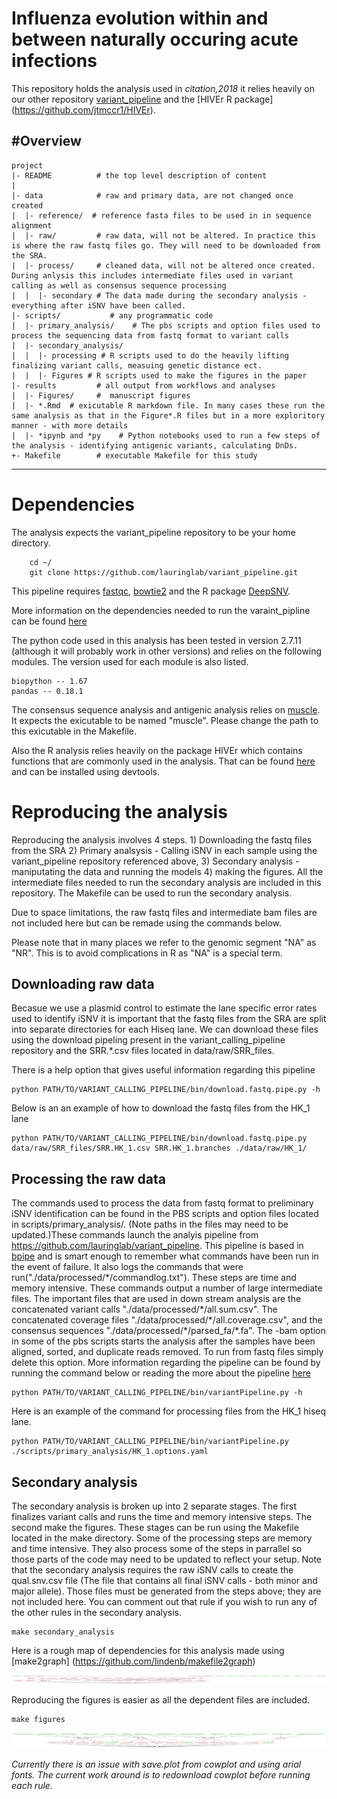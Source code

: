 # Influenza evolution within and between naturally occuring acute infections
This repository holds the analysis used in *citation,2018* it relies heavily on our other repository [variant_pipeline](https://github.com/lauringlab/variant_pipeline) and the [HIVEr R package] (https://github.com/jtmccr1/HIVEr).

#Overview
--------

    project
    |- README          # the top level description of content
    |
    |- data            # raw and primary data, are not changed once created
    |  |- reference/  # reference fasta files to be used in in sequence alignment
    |  |- raw/         # raw data, will not be altered. In practice this is where the raw fastq files go. They will need to be downloaded from the SRA. 
    |  |- process/     # cleaned data, will not be altered once created. During anlysis this includes intermediate files used in variant calling as well as consensus sequence processing
    |  |  |- secondary # The data made during the secondary analysis - everything after iSNV have been called.
    |- scripts/           # any programmatic code
    |  |- primary_analysis/    # The pbs scripts and option files used to process the sequencing data from fastq format to variant calls
    |  |- secondary_analysis/ 
    |  |  |- processing # R scripts used to do the heavily lifting finalizing variant calls, measuing genetic distance ect.
    |  |  |- Figures # R scripts used to make the figures in the paper
    |- results         # all output from workflows and analyses
    |  |- Figures/     #  manuscript figures
    |  |- *.Rmd  # exicutable R markdown file. In many cases these run the same analysis as that in the Figure*.R files but in a more exploritory manner - with more details 
    |  |- *ipynb and *py    # Python notebooks used to run a few steps of the analysis - identifying antigenic variants, calculating DnDs.
    +- Makefile        # executable Makefile for this study
    
  --------
# Dependencies    
The analysis expects the variant_pipeline repository to be your home directory. 
```
    cd ~/
    git clone https://github.com/lauringlab/variant_pipeline.git
```
This pipeline requires [fastqc](http://www.bioinformatics.babraham.ac.uk/projects/fastqc/), [bowtie2](http://bowtie-bio.sourceforge.net/bowtie2/index.shtml) and the R package [DeepSNV](https://www.bioconductor.org/packages/release/bioc/html/deepSNV.html).

More information on the dependencies needed to run the varaint\_pipline can be found [here](https://github.com/lauringlab/variant_pipeline)

The python code used in this analysis has been tested in version 2.7.11 (although it will probably work in other versions) and relies on the following modules. The version used for each module is also listed.

```
biopython -- 1.67
pandas -- 0.18.1
```


The consensus sequence analysis and antigenic analysis relies on [muscle](http://www.drive5.com/muscle/downloads.htm). It expects the exicutable to be named "muscle". Please change the path to this exicutable in the Makefile.

Also the R analysis relies heavily on the package HIVEr which contains functions that are commonly used in the analysis. That can be found [here](https://github.com/jtmccr1/HIVEr) and can be installed using devtools. 

# Reproducing the analysis

Reproducing the analysis involves 4 steps. 1) Downloading the fastq files from the SRA 2) Primary analsysis - Calling iSNV in each sample using the variant_pipeline repository referenced above, 3) Secondary analysis - maniputating the data and running the models 4) making the figures. All the intermediate files needed to run the secondary analysis are included in this repository. The Makefile can be used to run the secondary analysis. 

Due to space limitations, the raw fastq files and intermediate bam files are not included here but can be remade using the commands below.

Please note that in many places we refer to the genomic segment "NA" as "NR". This is to avoid complications in R as "NA" is a special term. 


## Downloading raw data

Becasue we use a plasmid control to estimate the lane specific error rates used to identify iSNV it is important that the fastq files from the SRA are split into separate directories for each Hiseq lane. We can download these files using the download pipeling present in the variant_calling_pipeline repository and the SRR.*.csv files located in data/raw/SRR_files. 

There is a help option that gives useful information regarding this pipeline
```
python PATH/TO/VARIANT_CALLING_PIPELINE/bin/download.fastq.pipe.py -h
```


Below is an an example of how to download the fastq files from the HK_1 lane

```
python PATH/TO/VARIANT_CALLING_PIPELINE/bin/download.fastq.pipe.py data/raw/SRR_files/SRR.HK_1.csv SRR.HK_1.branches ./data/raw/HK_1/
```



## Processing the raw data

The commands used to process the data from fastq format to preliminary iSNV identification can be found in the PBS scripts and option files located in scripts/primary_analysis/. (Note paths in the files may need to be updated.)These commands launch the analyis pipeline from https://github.com/lauringlab/variant_pipeline. This pipeline is based in [bpipe](http://bpipe-test-documentation.readthedocs.io/en/latest/) and is smart enough to remember what commands have been run in the event of failure. It also logs the commands that were run("./data/processed/\*/commandlog.txt"). These steps are time and memory intensive. These commands output a number of large intermediate files. The important files that are used in down stream analysis are the concatenated variant calls "./data/processed/\*/all.sum.csv". The concatenated coverage files "./data/processed/\*/all.coverage.csv", and the consensus sequences "./data/processed/\*/parsed_fa/\*.fa". The -bam option in some of the pbs scripts starts the analysis after the samples have been aligned, sorted, and duplicate reads removed. To run from fastq files simply delete this option. More information regarding the pipeline can be found by running the command below or reading the more about the pipeline [here](https://github.com/lauringlab/variant_pipeline)


```
python PATH/TO/VARIANT_CALLING_PIPELINE/bin/variantPipeline.py -h
```

Here is an example of the command for processing files from the HK_1 hiseq lane.

```
python PATH/TO/VARIANT_CALLING_PIPELINE/bin/variantPipeline.py ./scripts/primary_analysis/HK_1.options.yaml 
```




## Secondary analysis

The secondary analysis is broken up into 2 separate stages. The first finalizes variant calls and runs the time and memory intensive steps. The second make the figures. These stages can be run using the Makefile located in the make directory. Some of the processing steps are memory and time intensive. They also process some of the steps in parrallel so those parts of the code may need to be updated to reflect your setup. Note that the secondary analysis requires the raw iSNV calls to create the qual.snv.csv file (The file that contains all final iSNV calls - both minor and major allele). Those files must be generated from the steps above; they are not included here. You can comment out that rule if you wish to run any of the other rules in the secondary analysis.


```
make secondary_analysis
```

Here is a rough map of dependencies for this analysis made using [make2graph] (https://github.com/lindenb/makefile2graph)

![alt text](./secondary.png)

Reproducing the figures is easier as all the dependent files are included.

```
make figures
```

![alt text](./figures.png)


_Currently there is an issue with save.plot from cowplot and using arial fonts. The current work around is to redownload cowplot before running each rule._
